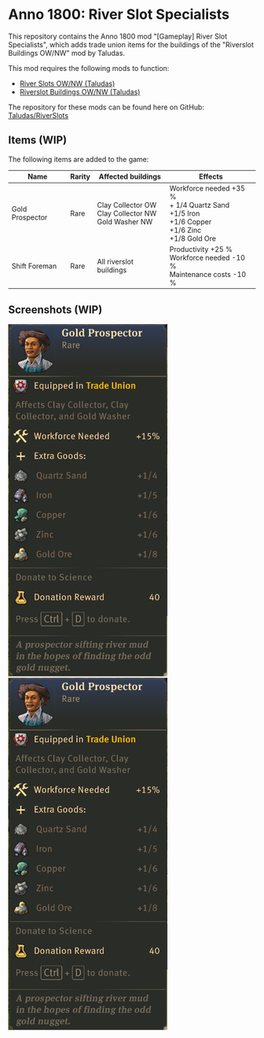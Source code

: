 # Anno 1800: River Slot Specialists

This repository contains the Anno 1800 mod "[Gameplay] River Slot Specialists", which adds trade union items for the buildings of the "Riverslot Buildings OW/NW" mod by Taludas.

This mod requires the following mods to function:

- [River Slots OW/NW (Taludas)](https://mod.io/g/anno-1800/m/riverslot-buildings-ownw)
- [Riverslot Buildings OW/NW (Taludas)](https://mod.io/g/anno-1800/m/riverslot-buildings-ownw)

The repository for these mods can be found here on GitHub: [Taludas/RiverSlots](https://github.com/Taludas/RiverSlots/)

## Items (WIP)

The following items are added to the game:

| Name | Rarity | Affected buildings | Effects |
|-|-|-|-|
| Gold Prospector | Rare | Clay Collector OW<br />Clay Collector NW<br />Gold Washer NW | Workforce needed +35 %<br />+ 1/4 Quartz Sand<br/>+1/5 Iron<br />+1/6 Copper<br />+1/6 Zinc<br />+1/8 Gold Ore |
| Shift Foreman | Rare | All riverslot buildings | Productivity +25 %<br />Workforce needed -10 %<br />Maintenance costs -10 % |

## Screenshots (WIP)

![Gold Prospector](./screenshots/gold_prospector.png)
![Shift Foreman](./screenshots/gold_prospector.png)